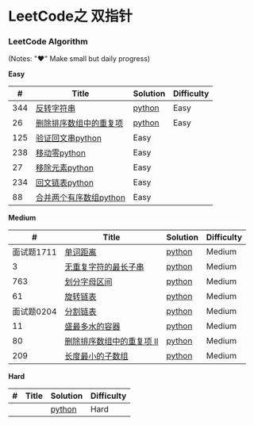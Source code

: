# LeetCode之 双指针

 
 
### LeetCode Algorithm

(Notes: "&hearts;" Make small but daily progress)

**Easy**

| # | Title | Solution | Difficulty |
|---| ----- | -------- | ---------- |
|344|[反转字符串](https://leetcode-cn.com/problems/reverse-string/)| [python](./daily/344_2020-06-22.md)|Easy|
|26|[删除排序数组中的重复项](https://leetcode-cn.com/problems/remove-duplicates-from-sorted-array/)| [python](./daily/26_2020-06-22.md)|Easy|
|125|[验证回文串](https://leetcode-cn.com/problems/valid-palindrome/)[python](./daily/125_2020-06-23.md)|Easy|
|238|[移动零](https://leetcode-cn.com/problems/move-zeroes/)[python](./daily/238_2020-06-23.md)|Easy|
|27|[移除元素](https://leetcode-cn.com/problems/remove-element/)[python](./daily/27_2020-06-23.md)|Easy|
|234|[回文链表](https://leetcode-cn.com/problems/palindrome-linked-list/)[python](./daily/234_2020-06-23.md)|Easy|
|88|[合并两个有序数组](https://leetcode-cn.com/problems/merge-sorted-array/)[python](./daily/88_2020-06-25.md)|Easy|
  



**Medium**

| # | Title | Solution | Difficulty |
|---| ----- | -------- | ---------- |
| 面试题1711|[单词距离](https://leetcode-cn.com/problems/find-closest-lcci/) | [python](./daily/面试题17_11_2020-06-25.md)|Medium|
|3|[无重复字符的最长子串](https://leetcode-cn.com/problems/longest-substring-without-repeating-characters/)| [python](./daily/3_2020-06-26.md)|Medium|
|763|[划分字母区间](https://leetcode-cn.com/problems/partition-labels/)| [python](./daily/763_2020-06-27.md)|Medium|
|61|[旋转链表](https://leetcode-cn.com/problems/rotate-list/ )| [python](./daily/61_2020-06-28.md)|Medium|
|面试题0204|[ 分割链表](https://leetcode-cn.com/problems/partition-list-lcci/)| [python](./daily/面试题0204_2020-06-28.md)|Medium|
|11|[盛最多水的容器](https://leetcode-cn.com/problems/container-with-most-water/)| [python](./daily/11_2020-06-28.md)|Medium|
|80|[删除排序数组中的重复项 II](https://leetcode-cn.com/problems/remove-duplicates-from-sorted-array-ii/)| [python](./daily/80_2020-06-29.md)|Medium|
|209|[长度最小的子数组](https://leetcode-cn.com/problems/minimum-size-subarray-sum/)| [python](./daily/209_2020-06-30.md)|Medium|

 
**Hard**

| # | Title | Solution | Difficulty |
|---| ----- | -------- | ---------- |
| | | [python](./daily/_2020-05-03.md)|Hard|
 
 

 
 
 